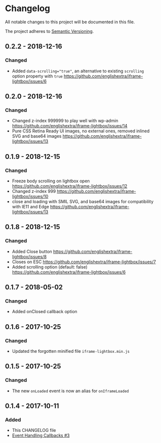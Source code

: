 # Changelog
All notable changes to this project will be documented in this file.

The project adheres to [Semantic Versioning](http://semver.org/spec/v2.0.0.html).

## 0.2.2 - 2018-12-16
### Changed
- Added `data-scrolling="true"`, an alternative to existing `scrolling` option property with `true` https://github.com/englishextra/iframe-lightbox/issues/6

## 0.2.0 - 2018-12-16
### Changed
- Changed z-index 999999 to play well with wp-admin https://github.com/englishextra/iframe-lightbox/issues/14
- Pure CSS Retina Ready UI images, no external ones, removed inlined SVG and base64 images https://github.com/englishextra/iframe-lightbox/issues/13

## 0.1.9 - 2018-12-15
### Changed
- Freeze body scrolling on lightbox open https://github.com/englishextra/iframe-lightbox/issues/12
- Changed z-index 999 https://github.com/englishextra/iframe-lightbox/issues/10
- close and loading with SMIL SVG, and base64 images for compatibility with IE11 and Edge https://github.com/englishextra/iframe-lightbox/issues/13

## 0.1.8 - 2018-12-15
### Changed
- Added Close button https://github.com/englishextra/iframe-lightbox/issues/8
- Closes on ESC https://github.com/englishextra/iframe-lightbox/issues/7
- Added scrolling option (default: false) https://github.com/englishextra/iframe-lightbox/issues/6

## 0.1.7 - 2018-05-02
### Changed
- Added onClosed callback option

## 0.1.6 - 2017-10-25
### Changed
- Updated the forgotten minified file `iframe-lightbox.min.js`

## 0.1.5 - 2017-10-25
### Changed
- The new `onLoaded` event is now an alias for `onIframeLoaded`

## 0.1.4 - 2017-10-11
### Added
- This CHANGELOG file
- [Event Handling Callbacks #3](https://github.com/englishextra/iframe-lightbox/pull/3)